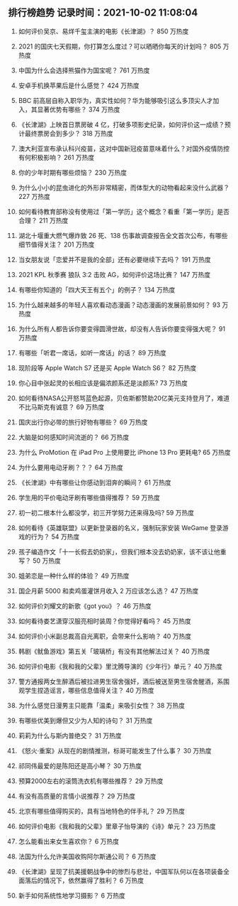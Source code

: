 
## 排行榜趋势 记录时间：2021-10-02 11:08:04
  
  1. 如何评价吴京、易烊千玺主演的电影《长津湖》？ 850 万热度
    
  2. 2021 的国庆七天假期，你打算怎么度过？可以晒晒你每天的计划吗？ 805 万热度
    
  3. 中国为什么会选择熊猫作为国宝呢？ 761 万热度
    
  4. 安卓手机换苹果后是什么感觉？ 424 万热度
    
  5. BBC 前高层自称入职华为，真实性如何？华为能够吸引这么多顶尖人才加入，其显著优势有哪些？ 374 万热度
    
  6. 《长津湖》上映首日票房破 4 亿，打破多项影史纪录，如何评价这一成绩？预计最终票房会到多少？ 318 万热度
    
  7. 澳大利亚宣布承认科兴疫苗，这对中国新冠疫苗意味着什么？对国外疫情防控有何积极影响？ 261 万热度
    
  8. 你的少年时期有哪些烦恼？ 230 万热度
    
  9. 为什么小小的昆虫进化的外形非常精密，而体型大的动物看起来没什么武器？ 227 万热度
    
  10. 如何看待教育部称没有使用过「第一学历」这个概念？看重「第一学历」是否合理？ 211 万热度
    
  11. 湖北十堰重大燃气爆炸致 26 死、138 伤事故调查报告全文首次公布，有哪些细节值得关注？ 201 万热度
    
  12. 当女朋友说「恋爱并不是我的全部」还有必要继续下去吗？ 191 万热度
    
  13. 2021 KPL 秋季赛 狼队 3:2 击败 AG，如何评价这场比赛？ 147 万热度
    
  14. 有哪些你知道的「四大天王有五个」的例子？ 134 万热度
    
  15. 为什么越来越多的年轻人喜欢看动态漫画？动态漫画的发展前景如何？ 93 万热度
    
  16. 为什么所有人都告诉你要变得圆滑世故，却没有人告诉你要变得强大呢？ 91 万热度
    
  17. 有哪些「听君一席话，如听一席话」的话？ 89 万热度
    
  18. 现阶段等 Apple Watch S7 还是买 Apple Watch S6？ 82 万热度
    
  19. 你心目中张起灵的长相应该是偏浓颜系还是淡颜系? 73 万热度
    
  20. 如何看待NASA公开怒骂蓝色起源，贝佐斯都赞助20亿美元支持登月了，难道不比马斯克有诚意？ 69 万热度
    
  21. 国庆出行你必带的旅行好物有哪些？ 69 万热度
    
  22. 大脑是如何感知时间流逝的？ 66 万热度
    
  23. 为什么 ProMotion 在 iPad Pro 上使用要比 iPhone 13 Pro 更耗电? 65 万热度
    
  24. 为什么要用电动牙刷？？？ 64 万热度
    
  25. 《长津湖》中有哪些让你感动到泪奔的瞬间？ 61 万热度
    
  26. 学生用的平价电动牙刷有哪些值得推荐？ 59 万热度
    
  27. 初一初二根本什么都没学，初三开学努力还来得及吗? 59 万热度
    
  28. 如何看待《英雄联盟》以更新登录器的名义，强制玩家安装 WeGame 登录游戏的行为？ 54 万热度
    
  29. 孩子编造作文「十一长假去奶奶家」，但我们根本没去奶奶家，该不该让他重写？ 50 万热度
    
  30. 姐弟恋是一种什么样的体验？ 49 万热度
    
  31. 国企月薪  5000 和卖鸡蛋灌饼月收入 2 万应该怎么选？ 47 万热度
    
  32. 如何评价刘耀文的新歌《got you》？ 46 万热度
    
  33. 如何看待娄艺潇穿汉服亮相时装周？你觉得好看吗？ 45 万热度
    
  34. 如何评价小米副总裁高自光离职，会带来什么影响？ 40 万热度
    
  35. 韩剧《鱿鱼游戏》第五关「玻璃桥」有没有其他解法过关？ 40 万热度
    
  36. 如何评价电影《我和我的父辈》里沈腾导演的《少年行》单元？ 40 万热度
    
  37. 警方通报两女生醉酒后被拉进男生宿舍强奸，酒后被送至男生宿舍醒酒，系围观学生捏造谣言，哪些信息值得关注？ 40 万热度
    
  38. 为什么感觉日漫男主只能靠「温柔」来吸引女性？ 38 万热度
    
  39. 有哪些优美到爆但又少为人知的诗句？ 31 万热度
    
  40. 莉莉为什么与斯内普绝交？ 31 万热度
    
  41. 《怒火·重案》从现在的剧情推测，标哥可能发生了什么事？ 30 万热度
    
  42. 祁同伟最爱的是陈阳还是高小琴？ 30 万热度
    
  43. 预算2000左右的滚筒洗衣机有哪些推荐？ 29 万热度
    
  44. 有没有高质量的言情小说推荐？ 29 万热度
    
  45. 北京有哪些值得购买的，具有当地特色的伴手礼？ 29 万热度
    
  46. 如何评价电影《我和我的父辈》里章子怡导演的《诗》单元？ 23 万热度
    
  47. 怎么能看出来女生喜欢你？ 6 万热度
    
  48. 法国为什么允许美国收购阿尔斯通公司？ 6 万热度
    
  49. 《长津湖》呈现了抗美援朝战争中的惨烈与悲壮，中国军队何以在各项装备全面落后的情况下，依然赢得了胜利？ 6 万热度
    
  50. 新手如何系统性地学习摄影？ 6 万热度
    